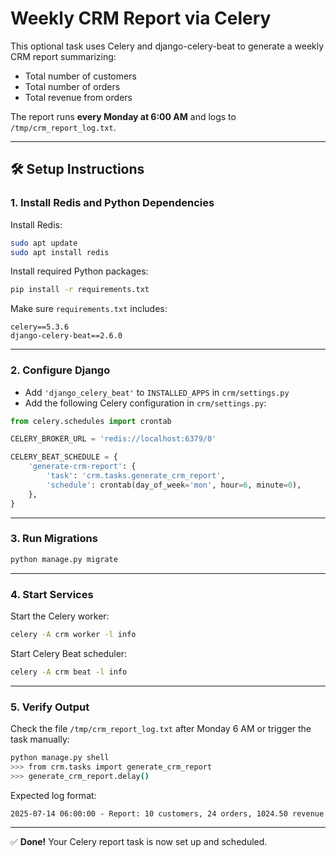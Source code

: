 # Weekly CRM Report via Celery

This optional task uses Celery and django-celery-beat to generate a weekly CRM report summarizing:
- Total number of customers
- Total number of orders
- Total revenue from orders

The report runs **every Monday at 6:00 AM** and logs to `/tmp/crm_report_log.txt`.

---

## 🛠️ Setup Instructions

### 1. Install Redis and Python Dependencies

Install Redis:

```bash
sudo apt update
sudo apt install redis
```

Install required Python packages:

```bash
pip install -r requirements.txt
```

Make sure `requirements.txt` includes:

```
celery==5.3.6
django-celery-beat==2.6.0
```

---

### 2. Configure Django

- Add `'django_celery_beat'` to `INSTALLED_APPS` in `crm/settings.py`
- Add the following Celery configuration in `crm/settings.py`:

```python
from celery.schedules import crontab

CELERY_BROKER_URL = 'redis://localhost:6379/0'

CELERY_BEAT_SCHEDULE = {
    'generate-crm-report': {
        'task': 'crm.tasks.generate_crm_report',
        'schedule': crontab(day_of_week='mon', hour=6, minute=0),
    },
}
```

---

### 3. Run Migrations

```bash
python manage.py migrate
```

---

### 4. Start Services

Start the Celery worker:

```bash
celery -A crm worker -l info
```

Start Celery Beat scheduler:

```bash
celery -A crm beat -l info
```

---

### 5. Verify Output

Check the file `/tmp/crm_report_log.txt` after Monday 6 AM or trigger the task manually:

```bash
python manage.py shell
>>> from crm.tasks import generate_crm_report
>>> generate_crm_report.delay()
```

Expected log format:

```
2025-07-14 06:00:00 - Report: 10 customers, 24 orders, 1024.50 revenue
```

---

✅ **Done!** Your Celery report task is now set up and scheduled.